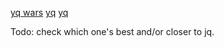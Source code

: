 
[yq wars](https://bugs.debian.org/cgi-bin/bugreport.cgi?bug=908117)
[yq](https://github.com/kislyuk/yq)
[yq](https://github.com/mikefarah/yq)

Todo: check which one's best and/or closer to jq.
